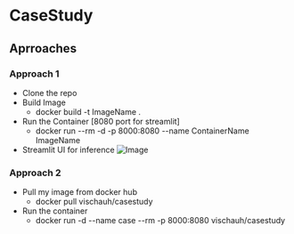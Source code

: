 # CaseStudy


## Aprroaches
### Approach 1
- Clone the repo
- Build Image
  - docker build -t ImageName .
- Run the Container [8080 port for streamlit]
  - docker run --rm -d -p 8000:8080 --name ContainerName ImageName
- Streamlit UI for inference
![Image](https://github.com/vishal0143/AdidasCaseStudy/blob/main/imgs/ui.png "StreamLit UI")

### Approach 2
- Pull my image from docker hub 
  - docker pull vischauh/casestudy
- Run the container
  - docker run -d --name case --rm -p 8000:8080 vischauh/casestudy
